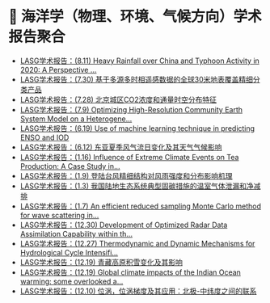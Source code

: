 # 🌊 海洋学（物理、环境、气候方向）学术报告聚合
<!-- BLOG-POST-LIST:START -->
- [LASG学术报告：(8.11) Heavy Rainfall over China and Typhoon Activity in 2020: A Perspective ...](http://www.lasg.ac.cn/ky/xsbg/202008/t20200803_573307.html)
- [LASG学术报告：(7.30) 基于多源多时相遥感数据的全球30米地表覆盖精细分类产品](http://www.lasg.ac.cn/ky/xsbg/202007/t20200727_571673.html)
- [LASG学术报告：(7.28) 北京城区CO2浓度和通量时空分布特征](http://www.lasg.ac.cn/ky/xsbg/202007/t20200727_571672.html)
- [LASG学术报告：(7.9) Optimizing High-Resolution Community Earth System Model on a Heterogene...](http://www.lasg.ac.cn/ky/xsbg/202006/t20200623_565620.html)
- [LASG学术报告：(6.19) Use of machine learning technique in predicting ENSO and IOD](http://www.lasg.ac.cn/ky/xsbg/202006/t20200610_564242.html)
- [LASG学术报告：(6.12) 东亚夏季风气流日变化及其天气气候影响](http://www.lasg.ac.cn/ky/xsbg/202006/t20200609_564115.html)
- [LASG学术报告：(1.16) Influence of Extreme Climate Events on Tea Production: A Case Study in...](http://www.lasg.ac.cn/ky/xsbg/202001/t20200116_540559.html)
- [LASG学术报告：(1.9) 登陆台风精细结构对风雨强度和分布影响机理](http://www.lasg.ac.cn/ky/xsbg/202001/t20200107_536259.html)
- [LASG学术报告：(1.3) 我国陆地生态系统典型固碳措施的温室气体泄漏和净减排](http://www.lasg.ac.cn/ky/xsbg/202001/t20200102_535653.html)
- [LASG学术报告：(1.7) An efficient reduced sampling Monte Carlo method for wave scattering in...](http://www.lasg.ac.cn/ky/xsbg/201912/t20191227_535108.html)
- [LASG学术报告：(12.30) Development of Optimized Radar Data Assimilation Capability within th...](http://www.lasg.ac.cn/ky/xsbg/201912/t20191219_534286.html)
- [LASG学术报告：(12.27) Thermodynamic and Dynamic Mechanisms for Hydrological Cycle Intensifi...](http://www.lasg.ac.cn/ky/xsbg/201912/t20191219_534285.html)
- [LASG学术报告：(12.19) 青藏高原积雪变化及其影响](http://www.lasg.ac.cn/ky/xsbg/201912/t20191214_533026.html)
- [LASG学术报告：(12.19) Global climate impacts of the Indian Ocean warming: some overlooked a...](http://www.lasg.ac.cn/ky/xsbg/201912/t20191214_533025.html)
- [LASG学术报告：(12.10) 位涡，位涡梯度及其应用：北极-中纬度之间的联系](http://www.lasg.ac.cn/ky/xsbg/201912/t20191209_530223.html)
<!-- BLOG-POST-LIST:END -->
